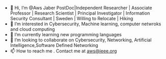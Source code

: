 - 👋 Hi, I’m @Aws Jaber  PostDoc|Independent Researcher | Associate Professor | Research Scientist | Principal Investigator | Information Security Consultant | Sweden | Willing to Relocate | Hiking
- 👀 I’m interested in Cybersecurity, Machine learning, computer netwroks and cloud computing  
- 🌱 I’m currently learning new programming languages 
- 💞️ I’m looking to collaborate on Cybersecurity, Networking, Artificial Intelligence,Software Defined Networking
- 📫 How to reach me . Contact me at aws@ieee.org

<!---
Awsnaser/Awsnaser is a ✨ special ✨ repository because its `README.md` (this file) appears on your GitHub profile.
You can click the Preview link to take a look at your changes.
--->
